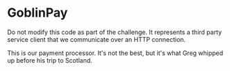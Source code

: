 # GoblinPay

Do not modify this code as part of the challenge. It represents a third party service client
that we communicate over an HTTP connection.

This is our payment processor. It's not the best, but it's what Greg whipped up
before his trip to Scotland.

